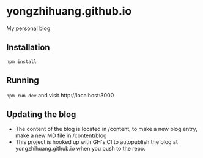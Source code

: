 # yongzhihuang.github.io

My personal blog

## Installation

`npm install`

## Running

`npm run dev` and visit http://localhost:3000

## Updating the blog

- The content of the blog is located in /content, to make a new blog entry, make a new MD file in /content/blog
- This project is hooked up with GH's CI to autopublish the blog at yongzhihuang.github.io when you push to the repo.
